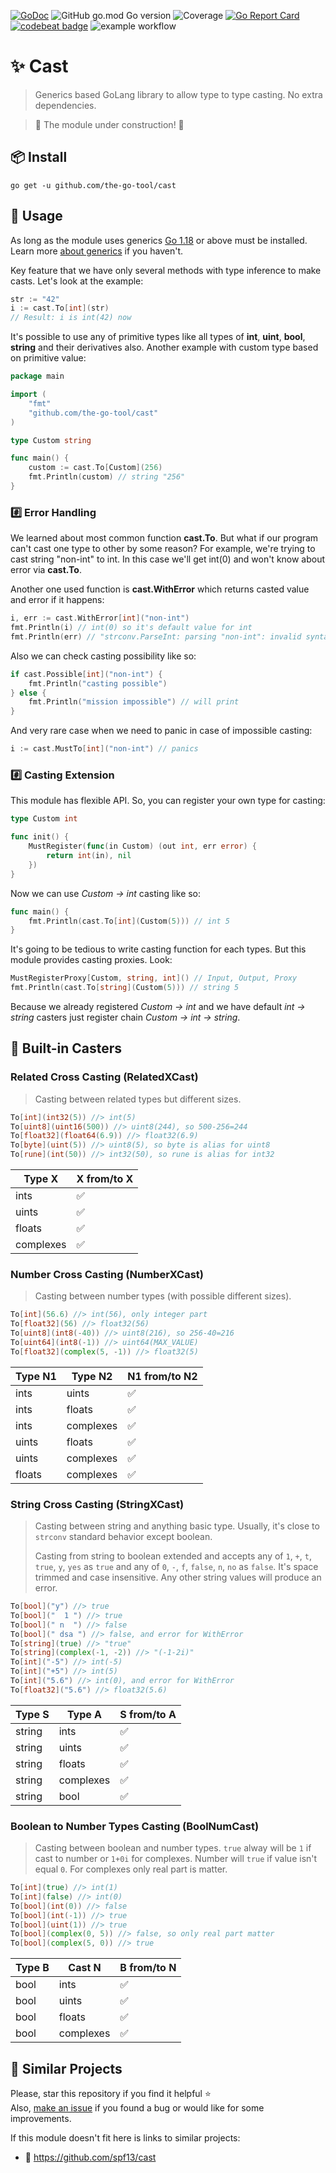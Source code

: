 [![GoDoc](https://godoc.org/github.com/the-go-tool/cast?status.svg)](https://godoc.org/github.com/the-go-tool/cast)
![GitHub go.mod Go version](https://img.shields.io/github/go-mod/go-version/the-go-tool/cast)
![Coverage](https://img.shields.io/badge/Coverage-91.6%25-brightgreen)
[![Go Report Card](https://goreportcard.com/badge/github.com/the-go-tool/cast)](https://goreportcard.com/report/github.com/the-go-tool/cast)
[![codebeat badge](https://codebeat.co/badges/9c37fc37-7990-4498-bf70-a213abf6fbfe)](https://codebeat.co/projects/github-com-the-go-tool-cast-init)
![example workflow](https://github.com/the-go-tool/cast/actions/workflows/.github/workflows/ci.yaml/badge.svg)

# :sparkles: Cast
> Generics based GoLang library to allow type to type casting.
> No extra dependencies.

> :construction: The module under construction! :construction:

## :package: Install
`go get -u github.com/the-go-tool/cast`

## 🚀 Usage
As long as the module uses generics [Go 1.18](https://go.dev)
or above must be installed. Learn more
[about generics](https://go.dev/blog/why-generics) if you haven't.

Key feature that we have only several methods with type inference to make casts. Let's look at the example:

```go
str := "42"
i := cast.To[int](str)
// Result: i is int(42) now
```

It's possible to use any of primitive types like all types of
**int**, **uint**, **bool**, **string** and their derivatives also.
Another example with custom type based on primitive value:

```go
package main

import (
    "fmt"
    "github.com/the-go-tool/cast"
)

type Custom string

func main() {
    custom := cast.To[Custom](256)
    fmt.Println(custom) // string "256"
}
```

### :hash: Error Handling
We learned about most common function **cast.To**. But what if our program can't cast one type to other by some reason? For example, we're trying
to cast string "non-int" to int. In this case we'll get int(0) and
won't know about error via **cast.To**.

Another one used function is **cast.WithError** which returns casted value
and error if it happens:

```go
i, err := cast.WithError[int]("non-int")
fmt.Println(i) // int(0) so it's default value for int
fmt.Println(err) // "strconv.ParseInt: parsing "non-int": invalid syntax"
```

Also we can check casting possibility like so:

```go
if cast.Possible[int]("non-int") {
    fmt.Println("casting possible")
} else {
    fmt.Println("mission impossible") // will print
}
```

And very rare case when we need to panic in case of impossible casting:

```go
i := cast.MustTo[int]("non-int") // panics
```

### :hash: Casting Extension
This module has flexible API. So, you can register your own type for casting:

```go
type Custom int

func init() {
    MustRegister(func(in Custom) (out int, err error) {
		return int(in), nil
	})
}
```

Now we can use _Custom -> int_ casting like so:

```go
func main() {
    fmt.Println(cast.To[int](Custom(5))) // int 5
}
```

It's going to be tedious to write casting function for each types.
But this module provides casting proxies. Look:

```go
MustRegisterProxy[Custom, string, int]() // Input, Output, Proxy
fmt.Println(cast.To[string](Custom(5))) // string 5
```

Because we already registered _Custom -> int_ and we have default
_int -> string_ casters just register chain _Custom -> int -> string_.

## :arrows_counterclockwise: Built-in Casters

### Related Cross Casting (RelatedXCast)
> Casting between related types but different sizes.

```go
To[int](int32(5)) //> int(5)
To[uint8](uint16(500)) //> uint8(244), so 500-256=244
To[float32](float64(6.9)) //> float32(6.9)
To[byte](uint(5)) //> uint8(5), so byte is alias for uint8
To[rune](int(50)) //> int32(50), so rune is alias for int32
```

| Type X    | X from/to X        |
|-----------|--------------------|
| ints      | :white_check_mark: |
| uints     | :white_check_mark: |
| floats    | :white_check_mark: |
| complexes | :white_check_mark: |

### Number Cross Casting (NumberXCast)
> Casting between number types (with possible different sizes).

```go
To[int](56.6) //> int(56), only integer part
To[float32](56) //> float32(56)
To[uint8](int8(-40)) //> uint8(216), so 256-40=216
To[uint64](int8(-1)) //> uint64(MAX_VALUE)
To[float32](complex(5, -1)) //> float32(5)
```

| Type N1 | Type N2    | N1 from/to N2      |
|---------|------------|--------------------|
| ints    | uints      | :white_check_mark: |
| ints    | floats     | :white_check_mark: |
| ints    | complexes  | :white_check_mark: |
| uints   | floats     | :white_check_mark: |
| uints   | complexes  | :white_check_mark: |
| floats  | complexes  | :white_check_mark: |

### String Cross Casting (StringXCast)
> Casting between string and anything basic type.
> Usually, it's close to `strconv` standard behavior except
> boolean.
> 
> Casting from string to boolean extended and accepts any
> of `1`, `+`, `t`, `true`, `y`, `yes` as `true` and any of
> `0`, `-`, `f`, `false`, `n`, `no` as `false`.
> It's space trimmed and case insensitive.
> Any other string values will produce an error.

```go
To[bool]("y") //> true
To[bool]("  1 ") //> true
To[bool](" n  ") //> false
To[bool](" dsa ") //> false, and error for WithError
To[string](true) //> "true"
To[string](complex(-1, -2)) //> "(-1-2i)"
To[int]("-5") //> int(-5)
To[int]("+5") //> int(5)
To[int]("5.6") //> int(0), and error for WithError
To[float32]("5.6") //> float32(5.6)
```

| Type S | Type A    | S from/to A        |
|--------|-----------|--------------------|
| string | ints      | :white_check_mark: |
| string | uints     | :white_check_mark: |
| string | floats    | :white_check_mark: |
| string | complexes | :white_check_mark: |
| string | bool      | :white_check_mark: |

### Boolean to Number Types Casting (BoolNumCast)
> Casting between boolean and number types.
> `true` alway will be `1` if cast to number or `1+0i` for complexes.
> Number will `true` if value isn't equal `0`. For complexes only
> real part is matter.

```go
To[int](true) //> int(1)
To[int](false) //> int(0)
To[bool](int(0)) //> false
To[bool](int(-1)) //> true
To[bool](uint(1)) //> true
To[bool](complex(0, 5)) //> false, so only real part matter
To[bool](complex(5, 0)) //> true
``` 

| Type B | Cast N    | B from/to N        |
|--------|-----------|--------------------|
| bool   | ints      | :white_check_mark: |
| bool   | uints     | :white_check_mark: |
| bool   | floats    | :white_check_mark: |
| bool   | complexes | :white_check_mark: |

## :link: Similar Projects
Please, star this repository if you find it helpful :star:  
Also, [make an issue](https://github.com/the-go-tool/cast/issues)
if you found a bug or would like for some improvements.

If this module doesn't fit here is links to similar projects:
- :link: https://github.com/spf13/cast